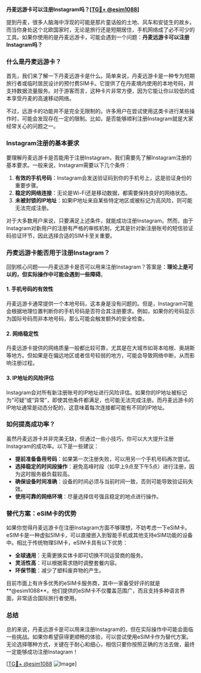 **丹麦远游卡可以注册Instagram吗？[[TG💪+ @esim1088](https://t.me/s/esim1088)]**

提到丹麦，很多人脑海中浮现的可能是那片童话般的土地、风车和安徒生的故乡。而当你身处这个北欧国家时，无论是旅行还是短期居住，手机网络成了必不可少的工具。如果你使用的是丹麦远游卡，可能会遇到一个问题：**丹麦远游卡可以注册Instagram吗？**

### 什么是丹麦远游卡？

首先，我们来了解一下丹麦远游卡是什么。简单来说，丹麦远游卡是一种专为短期旅行者或临时居民设计的预付费SIM卡。它提供了在丹麦境内使用的本地号码，并支持数据流量服务。对于游客而言，这种卡片非常方便，因为它能让你以较低的成本享受丹麦的高速移动网络。

不过，远游卡的功能并不是完全无限制的。许多用户在尝试使用这类卡进行某些操作时，可能会发现存在一定的限制。比如，是否能够顺利注册Instagram就是大家经常关心的问题之一。

### Instagram注册的基本要求

要理解丹麦远游卡是否能用于注册Instagram，我们需要先了解Instagram注册的基本要求。一般来说，Instagram需要以下几个条件：

1. **有效的手机号码**：Instagram会发送验证码到你的手机号上，这是验证身份的重要步骤。
2. **稳定的网络连接**：无论是Wi-Fi还是移动数据，都需要保持良好的网络状态。
3. **未被封锁的IP地址**：如果IP地址来自某些特定地区或被标记为高风险，则可能无法完成注册。

对于大多数用户来说，只要满足上述条件，就能成功注册Instagram。然而，由于Instagram对新用户的注册有严格的审核机制，尤其是针对新注册账号的短信验证码验证环节，因此选择合适的SIM卡至关重要。

### 丹麦远游卡能否用于注册Instagram？

回到核心问题——丹麦远游卡是否可以用来注册Instagram？答案是：**理论上是可以的，但实际操作中可能会遇到一些障碍**。

#### 1. 手机号码的有效性
丹麦远游卡通常提供一个本地号码，这本身是没有问题的。但是，Instagram可能会根据地理位置判断你的手机号码是否符合其注册要求。例如，如果你的号码显示为国际号码而非本地号码，那么可能会触发额外的安全检查。

#### 2. 网络稳定性
丹麦远游卡提供的网络质量一般都比较可靠，尤其是在大城市如哥本哈根、奥胡斯等地方。但如果是在偏远地区或者信号较弱的地方，可能会导致网络中断，从而影响注册过程。

#### 3. IP地址的风险评估
Instagram会对所有新注册账号的IP地址进行风险评估。如果你的IP地址被标记为“可疑”或“异常”，即使其他条件都满足，也可能无法完成注册。而丹麦远游卡的IP地址通常是动态分配的，这意味着每次连接都可能有不同的IP地址。

### 如何提高成功率？

虽然丹麦远游卡并非完美无缺，但通过一些小技巧，你可以大大提升注册Instagram的成功率。以下是一些建议：

- **提前准备备用号码**：如果第一次注册失败，可以用另一个手机号码再次尝试。
- **选择稳定的时间段操作**：避免高峰时段（如早上9点至下午5点）进行注册，因为这时服务器负载较高。
- **确保设备时间准确**：设备的时间必须与当前时间一致，否则可能导致验证码失效。
- **使用可靠的网络环境**：尽量选择信号强且稳定的地点进行操作。

### 替代方案：eSIM卡的优势

如果你觉得丹麦远游卡在注册Instagram方面不够理想，不妨考虑一下eSIM卡。eSIM卡是一种虚拟SIM卡，可以直接嵌入到智能手机或其他支持eSIM功能的设备中。相比于传统物理SIM卡，eSIM卡具有以下优势：

- **全球通用**：无需更换实体卡即可切换不同运营商的服务。
- **灵活性高**：可以根据需求随时调整套餐内容。
- **环保节能**：减少了塑料废弃物的产生。

目前市面上有许多优秀的eSIM卡服务商，其中一家备受好评的就是**@esim1088**。他们提供的eSIM卡不仅覆盖范围广，而且支持多种语言界面，非常适合国际旅行者使用。

### 总结

总的来说，丹麦远游卡是可以用来注册Instagram的，但在实际操作中可能会面临一些挑战。如果你希望获得更顺畅的体验，可以尝试使用eSIM卡作为替代方案。无论选择哪种方式，关键在于耐心和细心，相信只要你按照正确的方法去做，最终一定能够成功注册Instagram！

[[TG💪+ @esim1088](https://t.me/s/esim1088) ![Image](https://i.postimg.cc/4NQfJmqS/Snipaste-2025-05-13-00-14-12.png)]